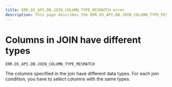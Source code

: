 ```yaml
---
title: ERR.DS_API.DB.JOIN_COLUMN_TYPE_MISMATCH error
description: This page describes the ERR.DS_API.DB.JOIN_COLUMN_TYPE_MISMATCH error.
---
```


# Columns in JOIN have different types

`ERR.DS_API.DB.JOIN_COLUMN_TYPE_MISMATCH`

The columns specified in the join have different data types.
For each join condition, you have to select columns with the same types.
